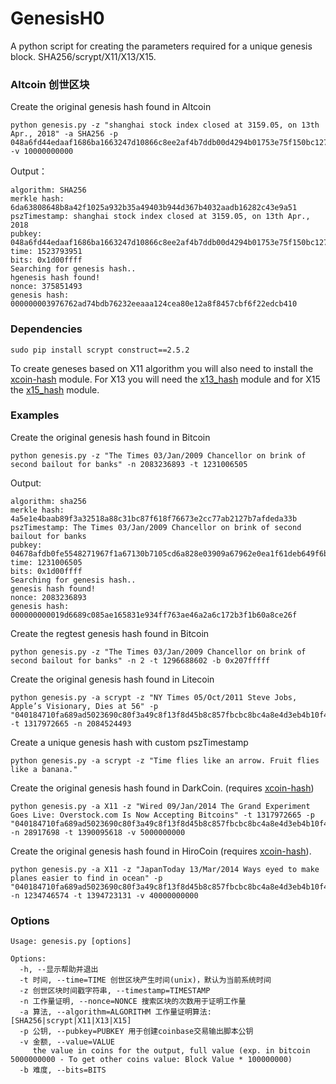# GenesisH0
A python script for creating the parameters required for a unique genesis block. SHA256/scrypt/X11/X13/X15.

### Altcoin 创世区块
Create the original genesis hash found in Altcoin

    python genesis.py -z "shanghai stock index closed at 3159.05, on 13th Apr., 2018" -a SHA256 -p 048a6fd44edaaf1686ba1663247d10866c8ee2af4b7ddb00d4294b01753e75f150bc1271ba5df0bd3d2e02a6643e55abfb2245a6a6ad487a70f2e1bb128c76194b -v 10000000000
Output：
    
    algorithm: SHA256
    merkle hash: 6da63808648b8a42f1025a932b35a49403b944d367b4032aadb16282c43e9a51
    pszTimestamp: shanghai stock index closed at 3159.05, on 13th Apr., 2018
    pubkey: 048a6fd44edaaf1686ba1663247d10866c8ee2af4b7ddb00d4294b01753e75f150bc1271ba5df0bd3d2e02a6643e55abfb2245a6a6ad487a70f2e1bb128c76194b
    time: 1523793951
    bits: 0x1d00ffff
    Searching for genesis hash..
    hgenesis hash found!
    nonce: 375851493
    genesis hash: 000000003976762ad74bdb76232eeaaa124cea80e12a8f8457cbf6f22edcb410

### Dependencies
    sudo pip install scrypt construct==2.5.2

To create geneses based on X11 algorithm you will also need to install the [xcoin-hash](https://github.com/lhartikk/xcoin-hash) module. 
For X13 you will need the [x13_hash](https://github.com/sherlockcoin/X13-PythonHash) module and for X15 the [x15_hash](https://github.com/minings/x15_hash) module.
    
### Examples
Create the original genesis hash found in Bitcoin

    python genesis.py -z "The Times 03/Jan/2009 Chancellor on brink of second bailout for banks" -n 2083236893 -t 1231006505
Output:

    algorithm: sha256
    merkle hash: 4a5e1e4baab89f3a32518a88c31bc87f618f76673e2cc77ab2127b7afdeda33b
    pszTimestamp: The Times 03/Jan/2009 Chancellor on brink of second bailout for banks
    pubkey: 04678afdb0fe5548271967f1a67130b7105cd6a828e03909a67962e0ea1f61deb649f6bc3f4cef38c4f35504e51ec112de5c384df7ba0b8d578a4c702b6bf11d5f
    time: 1231006505
    bits: 0x1d00ffff
    Searching for genesis hash..
    genesis hash found!
    nonce: 2083236893
    genesis hash: 000000000019d6689c085ae165831e934ff763ae46a2a6c172b3f1b60a8ce26f
Create the regtest genesis hash found in Bitcoin

    python genesis.py -z "The Times 03/Jan/2009 Chancellor on brink of second bailout for banks" -n 2 -t 1296688602 -b 0x207fffff

Create the original genesis hash found in Litecoin

    python genesis.py -a scrypt -z "NY Times 05/Oct/2011 Steve Jobs, Apple’s Visionary, Dies at 56" -p "040184710fa689ad5023690c80f3a49c8f13f8d45b8c857fbcbc8bc4a8e4d3eb4b10f4d4604fa08dce601aaf0f470216fe1b51850b4acf21b179c45070ac7b03a9" -t 1317972665 -n 2084524493
    
Create a unique genesis hash with custom pszTimestamp

    python genesis.py -a scrypt -z "Time flies like an arrow. Fruit flies like a banana."
    
Create the original genesis hash found in DarkCoin. (requires [xcoin-hash](https://github.com/lhartikk/xcoin-hash))

    python genesis.py -a X11 -z "Wired 09/Jan/2014 The Grand Experiment Goes Live: Overstock.com Is Now Accepting Bitcoins" -t 1317972665 -p "040184710fa689ad5023690c80f3a49c8f13f8d45b8c857fbcbc8bc4a8e4d3eb4b10f4d4604fa08dce601aaf0f470216fe1b51850b4acf21b179c45070ac7b03a9" -n 28917698 -t 1390095618 -v 5000000000

Create the original genesis hash found in HiroCoin (requires [xcoin-hash](https://github.com/lhartikk/xcoin-hash)).

    python genesis.py -a X11 -z "JapanToday 13/Mar/2014 Ways eyed to make planes easier to find in ocean" -p "040184710fa689ad5023690c80f3a49c8f13f8d45b8c857fbcbc8bc4a8e4d3eb4b10f4d4604fa08dce601aaf0f470216fe1b51850b4acf21b179c45070ac7b03a9" -n 1234746574 -t 1394723131 -v 40000000000
    


### Options
    Usage: genesis.py [options]

    Options:
      -h, --显示帮助并退出
      -t 时间, --time=TIME 创世区块产生时间(unix)，默认为当前系统时间
      -z 创世区块时间戳字符串, --timestamp=TIMESTAMP
      -n 工作量证明, --nonce=NONCE 搜索区块的次数用于证明工作量
      -a 算法, --algorithm=ALGORITHM 工作量证明算法: [SHA256|scrypt|X11|X13|X15]
      -p 公钥, --pubkey=PUBKEY 用于创建coinbase交易输出脚本公钥
      -v 金额, --value=VALUE
         the value in coins for the output, full value (exp. in bitcoin 5000000000 - To get other coins value: Block Value * 100000000)
      -b 难度, --bits=BITS


